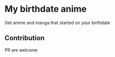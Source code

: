 # My birthdate anime

Get anime and manga that started on your birthdate

## Contribution
PR are welcome
